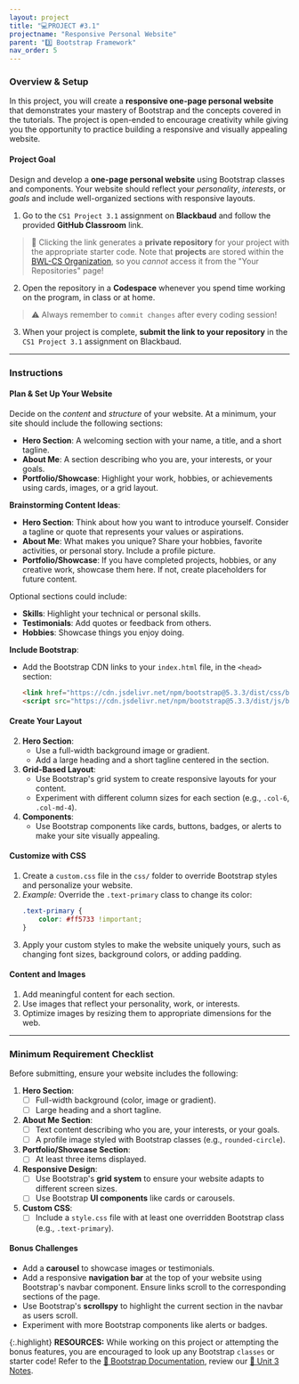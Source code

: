 ```yaml
---
layout: project
title: "💻PROJECT #3.1"
projectname: "Responsive Personal Website"
parent: "3️⃣ Bootstrap Framework"
nav_order: 5
---
```



### Overview & Setup

In this project, you will create a **responsive one-page personal website** that demonstrates your mastery of Bootstrap and the concepts covered in the tutorials. The project is open-ended to encourage creativity while giving you the opportunity to practice building a responsive and visually appealing website.

#### Project Goal
Design and develop a **one-page personal website** using Bootstrap classes and components. Your website should reflect your _personality_, _interests_, or _goals_ and include well-organized sections with responsive layouts.

<div class="setup" markdown="block">

1. Go to the `CS1 Project 3.1` assignment on **Blackbaud** and follow the provided **GitHub Classroom** link.
  > 📁 Clicking the link generates a **private repository** for your project with the appropriate starter code. Note that **projects** are stored within the [BWL-CS Organization](https://github.com/BWL-CS), so you _cannot_ access it from the "Your Repositories" page!
2. Open the repository in a **Codespace** whenever you spend time working on the program, in class or at home. 
  > ⚠️ Always remember to `commit changes` after every coding session!
3. When your project is complete, **submit the link to your repository** in the `CS1 Project 3.1` assignment on Blackbaud.

</div>

--- 

### Instructions

#### Plan & Set Up Your Website

Decide on the _content_ and _structure_ of your website. At a minimum, your site should include the following sections:
- **Hero Section**: A welcoming section with your name, a title, and a short tagline.
- **About Me**: A section describing who you are, your interests, or your goals.
- **Portfolio/Showcase**: Highlight your work, hobbies, or achievements using cards, images, or a grid layout.

**Brainstorming Content Ideas**:
- **Hero Section**: Think about how you want to introduce yourself. Consider a tagline or quote that represents your values or aspirations.
- **About Me**: What makes you unique? Share your hobbies, favorite activities, or personal story. Include a profile picture.
- **Portfolio/Showcase**: If you have completed projects, hobbies, or any creative work, showcase them here. If not, create placeholders for future content.

Optional sections could include:
- **Skills**: Highlight your technical or personal skills.
- **Testimonials**: Add quotes or feedback from others.
- **Hobbies**: Showcase things you enjoy doing.
  
**Include Bootstrap**:
   - Add the Bootstrap CDN links to your `index.html` file, in the `<head>` section:
     ```html
     <link href="https://cdn.jsdelivr.net/npm/bootstrap@5.3.3/dist/css/bootstrap.min.css" rel="stylesheet">
     <script src="https://cdn.jsdelivr.net/npm/bootstrap@5.3.3/dist/js/bootstrap.bundle.min.js"></script>
     ```

#### Create Your Layout
2. **Hero Section**:
   - Use a full-width background image or gradient.
   - Add a large heading and a short tagline centered in the section.
3. **Grid-Based Layout**:
   - Use Bootstrap's grid system to create responsive layouts for your content.
   - Experiment with different column sizes for each section (e.g., `.col-6`, `.col-md-4`).
4. **Components**:
   - Use Bootstrap components like cards, buttons, badges, or alerts to make your site visually appealing.

#### Customize with CSS
1. Create a `custom.css` file in the `css/` folder to override Bootstrap styles and personalize your website.
2. _Example:_ Override the `.text-primary` class to change its color:
   ```css
   .text-primary {
       color: #ff5733 !important; 
   }
   ```
3. Apply your custom styles to make the website uniquely yours, such as changing font sizes, background colors, or adding padding.

#### Content and Images
1. Add meaningful content for each section.
2. Use images that reflect your personality, work, or interests.
3. Optimize images by resizing them to appropriate dimensions for the web.


--- 

### Minimum Requirement Checklist

Before submitting, ensure your website includes the following:

1. **Hero Section**:
   - [ ] Full-width background (color, image or gradient).
   - [ ] Large heading and a short tagline.

2. **About Me Section**:
   - [ ] Text content describing who you are, your interests, or your goals.
   - [ ] A profile image styled with Bootstrap classes (e.g., `rounded-circle`).

3. **Portfolio/Showcase Section**:
   - [ ] At least three items displayed.

4. **Responsive Design**:
   - [ ] Use Bootstrap's **grid system** to ensure your website adapts to different screen sizes.
   - [ ] Use Bootstrap **UI components** like cards or carousels.

5. **Custom CSS**:
   - [ ] Include a `style.css` file with at least one overridden Bootstrap class (e.g., `.text-primary`).

#### Bonus Challenges
- Add a **carousel** to showcase images or testimonials.
- Add a responsive **navigation bar** at the top of your website using Bootstrap's navbar component. Ensure links scroll to the corresponding sections of the page.
- Use Bootstrap's **scrollspy** to highlight the current section in the navbar as users scroll.
- Experiment with more Bootstrap components like alerts or badges.


{:.highlight}
**RESOURCES:** While working on this project or attempting the bonus features, you are encouraged to look up any Bootstrap `classes` or starter code! Refer to the [📖 Bootstrap Documentation](https://www.w3schools.com/css/), review our [📓 Unit 3 Notes](https://coderina.dev/webdocs/unit03). 


